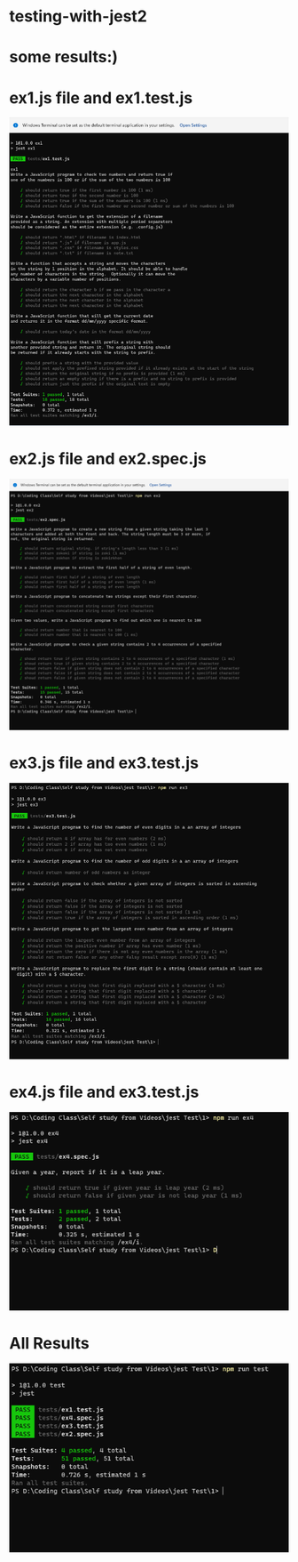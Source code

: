 # testing-with-jest2

# some results:)

# ex1.js file and ex1.test.js

<img src="./pictures/ex1result.png" alt="ex1result" />

# ex2.js file and ex2.spec.js

<img src="./pictures/ex2result.png" alt="ex2result" />

# ex3.js file and ex3.test.js

<img src="./pictures/ex3result.png" alt="ex3result" />

# ex4.js file and ex3.test.js

<img src="./pictures/ex4result.png" alt="ex4result" />

# All Results

<img src="./pictures/allresult.png" alt="allresult" />
